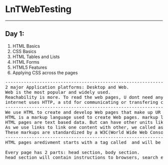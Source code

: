 # LnTWebTesting
<hr/>

##  Day 1:<br/>
1.  HTML Basics
2.  CSS Basics
3.  HTML Tables and Lists
4.  HTML Forms
5.  HTML5 Features
6.  Applying CSS across the pages

<pre>
------------------------------------------------------------------------
2 major Application platforms: Desktop and Web. 
Web is the most popular and widely used. 
Reachability is more. To read the web pages, U dont need any sp software other than what is installed in ur electronic Device: Web Browser. Clients can interact from any where across the globe with Internet as the medium of Communication. 
internet uses HTTP, a std for communicating or transfering content from one device to another. The device that holds the content is called Web Site and the device that reads the content thro a browser is called as Client. HTTP is a protocol used to interact with other machines using REQUEST-RESPONSE methodology. The requests are made using URL of the browser and the Response for the request comes from the host machine as HTML document.
------------------------------------------------------------------
We use HTML to create and develop Web pages that make up UR website. 
HTML is a markup language used to create Web pages. markup language is text based language where we use sp keywords called Tags to format the content of the text. The browser interprets these tags and decide how the content has to be presented in the browser. 
HTML pages are text based data. But can have other units like images, tables, lists, links, forms, audio and video along with graphical capabilities. 
As we use links to link one content with other, we called as Hyper Text Mark up language. HTML is not a programming language, it does have any logic while rendering the page. It contains only the markups and the content is presented in the browser based on is interpretation of that markup. 
These markups are standardized by a W3C(World Wide Web Consortium), a group which maintains the Web Development platform. 
--------------------------------------------------------------------- 
HTML pages aredivment starts with a tag called <html> and will be ended with an end tag </html>. most of the tags in HTML will have an explicit end tag, but few have self enclosing tags. 

Every page has 2 parts: head section, body section.
head section will contain instructions to browsers, search engines, developers and is not visible to the end user. It also contains info like styling, external script files, exteral css files and many more. head section also allows to have a <title> which is used to display a text or title to Ur document.
Content that is created to be made visible to the users are created in the body section of the HTML document.  

In html, UR content is grouped into divisions or divs. div is a conceptual block within the html document. There is no restriction on the no of divs within the html doc.  div is a block element, it means it takes the complete width of the html document when it is created. 

usually classic html pages are bald in nature, they just maintain linear presentation with content coming one below the other. Everything will be in black and white. 
To enhance the look and the feel of the page, we use CSS(Cascading Style Sheets). 
3 ways to apply styles to html:
inline style: every tag will have style attribute and U can set to that element. 
internal style : Every HTML page will have a style tag that is usually kept in the head section where we apply styles to the elements of the document. 
External style: Seperate CSS files are created and are linked into the html document. This is done when U want to have a common look and feel for all the pages of UR website. 

paddding vs. margin:
padding is the gap U provide for the text and the border of the element. margin is the gap U provide b/w the elements or the container.

-------------------------------------------------------------------
tables in HTML:
table tag is used to create tables inside HTML docs. Its attribute called border is used to set the border for the table. Its value can be either 0(Default) or 1(Should have the border). 
Each Row of the table are represented using <tr> and ended with </tr>. 
Each Column inside the row is created using <td>(table data) and if the row represents a heading, it wil be <th>. U could create blocks within the table using <thead>, <tbody>, <tfoot> tags.
U could use colspan to span one column across multiple columns in the row of the table.   
Real time usage of a Table would be a scenario where data is fetched from an External source as an array and U would iterate thro the array elements to dynamically add rows into the table. 
---------------------------------------------------------------------


</pre>
